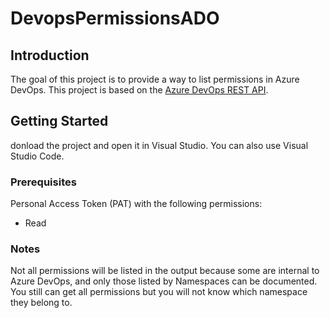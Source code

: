 # DevopsPermissionsADO

## Introduction

The goal of this project is to provide a way to list permissions in Azure DevOps. This project is based on the [Azure DevOps REST API](https://docs.microsoft.com/en-us/rest/api/azure/devops/?view=azure-devops-rest-5.1).

## Getting Started

donload the project and open it in Visual Studio. You can also use Visual Studio Code.

### Prerequisites
Personal Access Token (PAT) with the following permissions:
- Read

### Notes

Not all permissions will be listed in the output because some are internal to Azure DevOps, and only those listed by Namespaces can be documented.
You still can get all permissions but you will not know which namespace they belong to.
